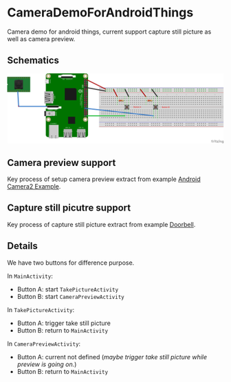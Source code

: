 # CameraDemoForAndroidThings

Camera demo for android things, current support capture still picture as well as camera preview.

## Schematics

![Camera demo for android things](./CameraDemoForAndroidThings_bb.png)

## Camera preview support

Key process of setup camera preview extract from example [Android Camera2 Example][AndroidCamera2].

## Capture still picutre support

Key process of capture still picture extract from example [Doorbell][Doorbell].

## Details

We have two buttons for difference purpose.

In `MainActivity`:

- Button A: start `TakePictureActivity`
- Button B: start `CameraPreviewActivity`

In `TakePictureActivity`:

- Button A: trigger take still picture
- Button B: return to `MainActivity`

In `CameraPreviewActivity`:

- Button A: current not defined (*maybe trigger take still picture while preview is going on.*)
- Button B: return to `MainActivity`


<!-- lins -->

[Doorbell]: https://github.com/androidthings/doorbell
[AndroidCamera2]: [https://github.com/googlesamples/android-Camera2Basic]
